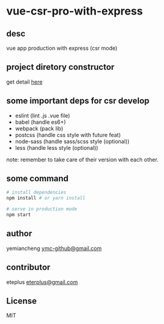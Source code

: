 # vue-csr-pro-with-express

## desc

vue app production with  express (csr mode)

## project diretory constructor

get detail [here](./note/dir-construtor.md)

## some important deps for csr develop

- eslint (lint .js .vue file)
- babel (handle es6+)
- webpack (pack lib)
- postcss (handle css style with future feat)
- node-sass (handle sass/scss style (optional))
- less (handle less style (optional))

note: remember to take care of their version with each other.


## some command

``` bash
# install dependencies
npm install # or yarn install

# serve in production mode
npm start
```

## author

yemiancheng <ymc-github@gmail.com>

## contributor

eteplus <eterplus@gmail.com>

## License
MIT
